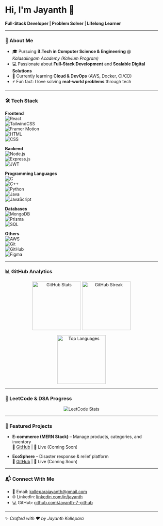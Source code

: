 # Hi, I'm Jayanth 👋  
**Full-Stack Developer | Problem Solver | Lifelong Learner**

---

### 🚀 About Me
- 🎓 Pursuing **B.Tech in Computer Science & Engineering** @ *Kalasalingam Academy (Kalvium Program)*  
- 💻 Passionate about **Full-Stack Development** and **Scalable Digital Solutions**  
- 🌱 Currently learning **Cloud & DevOps** (AWS, Docker, CI/CD)  
- ⚡ Fun fact: I love solving **real-world problems** through tech  

---

### 🛠️ Tech Stack

**Frontend**  
![React](https://img.shields.io/badge/-React-61DAFB?logo=react&logoColor=black&style=for-the-badge)  
![TailwindCSS](https://img.shields.io/badge/-TailwindCSS-38B2AC?logo=tailwind-css&logoColor=white&style=for-the-badge)  
![Framer Motion](https://img.shields.io/badge/-Framer_Motion-ff0050?logo=framer&logoColor=white&style=for-the-badge)  
![HTML](https://img.shields.io/badge/-HTML5-E34F26?logo=html5&logoColor=white&style=for-the-badge)  
![CSS](https://img.shields.io/badge/-CSS3-1572B6?logo=css3&logoColor=white&style=for-the-badge)  

**Backend**  
![Node.js](https://img.shields.io/badge/-Node.js-339933?logo=node.js&logoColor=white&style=for-the-badge)  
![Express.js](https://img.shields.io/badge/-Express.js-000000?logo=express&logoColor=white&style=for-the-badge)  
![JWT](https://img.shields.io/badge/-JWT-000000?logo=json-web-tokens&logoColor=white&style=for-the-badge)  

**Programming Languages**  
![C](https://img.shields.io/badge/-C-A8B9CC?logo=c&logoColor=white&style=for-the-badge)  
![C++](https://img.shields.io/badge/-C++-00599C?logo=cplusplus&logoColor=white&style=for-the-badge)  
![Python](https://img.shields.io/badge/-Python-3776AB?logo=python&logoColor=white&style=for-the-badge)  
![Java](https://img.shields.io/badge/-Java-007396?logo=java&logoColor=white&style=for-the-badge)  
![JavaScript](https://img.shields.io/badge/-JavaScript-F7DF1E?logo=javascript&logoColor=black&style=for-the-badge)  

**Databases**  
![MongoDB](https://img.shields.io/badge/-MongoDB-47A248?logo=mongodb&logoColor=white&style=for-the-badge)  
![Prisma](https://img.shields.io/badge/-Prisma-2D3748?logo=prisma&logoColor=white&style=for-the-badge)  
![SQL](https://img.shields.io/badge/-SQL-336791?logo=postgresql&logoColor=white&style=for-the-badge)  

**Others**  
![AWS](https://img.shields.io/badge/-AWS-232F3E?logo=amazon-aws&logoColor=white&style=for-the-badge)  
![Git](https://img.shields.io/badge/-Git-F05032?logo=git&logoColor=white&style=for-the-badge)  
![GitHub](https://img.shields.io/badge/-GitHub-181717?logo=github&logoColor=white&style=for-the-badge)  
![Figma](https://img.shields.io/badge/-Figma-F24E1E?logo=figma&logoColor=white&style=for-the-badge)  

---

### 📊 GitHub Analytics

<p align="center">
  <img src="https://github-readme-stats.vercel.app/api?username=Jayanth-7-github&show_icons=true&theme=tokyonight" alt="GitHub Stats" height="160"/>
  <img src="https://github-readme-streak-stats.herokuapp.com/?user=Jayanth-7-github&theme=tokyonight" alt="GitHub Streak" height="160"/>
</p>

<p align="center">
  <img src="https://github-readme-stats.vercel.app/api/top-langs/?username=Jayanth-7-github&layout=compact&theme=tokyonight" alt="Top Languages" height="160"/>
</p>

---

### 🌱 LeetCode & DSA Progress

<p align="center">
  <img src="https://leetcard.jacoblin.cool/Jayanth-7?theme=dark&font=Nunito&ext=heatmap" alt="LeetCode Stats" />
</p>

---

### 📌 Featured Projects

- **E-commerce (MERN Stack)** – Manage products, categories, and inventory  
  🚀 [GitHub](#) | 🚀 Live (Coming Soon)  

- **EcoSphere** – Disaster response & relief platform  
  🚀 [GitHub](#) | 🚀 Live (Coming Soon)  

---

### 📬 Connect With Me

- 📧 Email: [kolleparajayanth@gmail.com](mailto:kolleparajayanth@gmail.com)  
- 🌐 LinkedIn: [linkedin.com/in/jayanth](https://linkedin.com/in/jayanth)  
- 💻 GitHub: [github.com/Jayanth-7-github](https://github.com/Jayanth-7-github)  

---

✨ *Crafted with ❤️ by Jayanth Kollepara*
